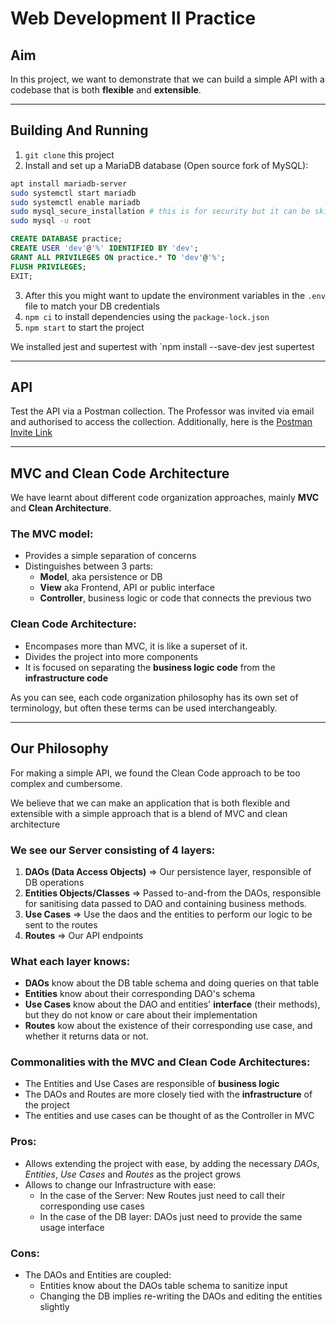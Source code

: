# Web Development II Practice

## Aim
In this project, we want to demonstrate that we can build a simple API with a codebase that is both **flexible** and **extensible**.

---

## Building And Running
1. `git clone` this project
2. Install and set up a MariaDB database (Open source fork of MySQL): 
```bash
apt install mariadb-server
sudo systemctl start mariadb
sudo systemctl enable mariadb
sudo mysql_secure_installation # this is for security but it can be skipped
sudo mysql -u root 
```
```sql
CREATE DATABASE practice;
CREATE USER 'dev'@'%' IDENTIFIED BY 'dev';
GRANT ALL PRIVILEGES ON practice.* TO 'dev'@'%';
FLUSH PRIVILEGES;
EXIT;
```
3. After this you might want to update the environment variables in the `.env` file to match your DB credentials
4. `npm ci` to install dependencies using the `package-lock.json`
5. `npm start` to start the project


We installed jest and supertest with `npm install --save-dev jest supertest

---

## API
Test the API via a Postman collection. The Professor was invited via email and authorised to access the collection. 
Additionally, here is the [Postman Invite Link](https://senen-practice.postman.co/workspace/My-Workspace~320f51ea-bede-449c-8dda-3c40471f6e58/collection/39674199-06277491-b14c-4ccc-ae1f-626e14e83676?action=share&creator=39674199)

---

## MVC and Clean Code Architecture
We have learnt about different code organization approaches, mainly **MVC** and **Clean Architecture**. 

### The MVC model:
- Provides a simple separation of concerns
- Distinguishes between 3 parts:
    - **Model**, aka persistence or DB
    - **View** aka Frontend, API or public interface
    - **Controller**, business logic or code that connects the previous two

### Clean Code Architecture:
- Encompases more than MVC, it is like a superset of it.
- Divides the project into more components
- It is focused on separating the **business logic code** from the **infrastructure code**

As you can see, each code organization philosophy has its own set of terminology, but often these terms can be used interchangeably.

---

## Our Philosophy
For making a simple API, we found the Clean Code approach to be too complex and cumbersome.

We believe that we can make an application that is both flexible and extensible with a simple approach that is a blend of MVC and clean architecture

### We see our Server consisting of **4 layers**:
1. **DAOs (Data Access Objects)** ⇒ Our persistence layer, responsible of DB operations
2. **Entities Objects/Classes** ⇒ Passed to-and-from the DAOs, responsible for sanitising data passed to DAO and containing business methods.
3. **Use Cases** ⇒ Use the daos and the entities to perform our logic to be sent to the routes
4. **Routes** ⇒ Our API endpoints

### What each layer **knows**:
- **DAOs** know about the DB table schema and doing queries on that table
- **Entities** know about their corresponding DAO's schema
- **Use Cases** know about the DAO and entities' **interface** (their methods), but they do not know or care about their implementation
- **Routes** kow about the existence of their corresponding use case, and whether it returns data or not.

### Commonalities with the MVC and Clean Code Architectures:
- The Entities and Use Cases are responsible of **business logic**
- The DAOs and Routes are more closely tied with the **infrastructure** of the project
- The entities and use cases can be thought of as the Controller in MVC

### Pros:
- Allows extending the project with ease, by adding the necessary _DAOs_, _Entities_, _Use Cases_ and _Routes_ as the project grows
- Allows to change our Infrastructure with ease:
    - In the case of the Server: New Routes just need to call their corresponding use cases
    - In the case of the DB layer: DAOs just need to provide the same usage interface

### Cons:
- The DAOs and Entities are coupled:
    - Entities know about the DAOs table schema to sanitize input
    - Changing the DB implies re-writing the DAOs and editing the entities slightly
